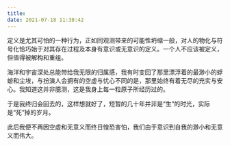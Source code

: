 ```yaml
---
title: 
date: 2021-07-18 11:38:42
---
```

定义是尤其可怕的一种行为，正如同观测带来的可能性坍缩一般，对人的物化与符号化恰巧始于对其存在过程及本身有意识或无意识的定义。一个人不应该被定义，但值得被解构和重组。

海洋和宇宙深处总能带给我无限的归属感，我有时变回了那里漂浮着的最渺小的蜉蝣和尘埃，与扮演人会拥有的空虚与忧心不同的是，那里始终有着无尽的充实与安心。我知道这并非臆测，这是我身上每一粒原子所经历过的。

于是我终归会回去的，这样想就好了，短暂的几十年并非是“生”的时光，实际是“死”掉的岁月。

此后我便不再因空虚和无意义而终日惶恐害怕，我们由于意识到自我的渺小和无意义而伟大。